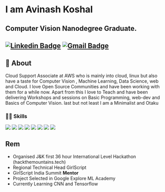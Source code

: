 # I am Avinash Koshal
## Computer Vision Nanodegree Graduate. <br>
 [![Linkedin Badge](https://img.shields.io/badge/-Avinashkoshal-blue?style=flat-square&logo=Linkedin&logoColor=white&link=https://www.linkedin.com/in/avinashkoshal/)](https://www.linkedin.com/in/avinashkoshal/) 
[![Gmail Badge](https://img.shields.io/badge/-avinashkoshal0@gmail.com-c14438?style=flat-square&logo=Gmail&logoColor=white&link=mailto:avinashkoshal0@gmail.com)](mailto:avinashkoshal0@gmail.com)
---

## 🧐 About
Cloud Support Associate at AWS who is mainly into cloud, linux but also have a taste for Computer Vision , Machine Learning, Data Science, web and Cloud. I love Open Source Communities and have been working with them for a while now. Apart from this I love to Teach and have been delivering Workshops and sessions on Basic Programming, web-dev and Basics of Computer Vision. last but not least I am a Minimalist and Otaku

### :man_technologist: Skills
![](https://img.shields.io/badge/OpenCV-%3C%2F%3E-blueviolet) ![](https://img.shields.io/badge/Python-%3C%2F%3E-blueviolet) ![](https://img.shields.io/badge/C++-%3C%2F%3E-blueviolet) ![](https://img.shields.io/badge/Cloud(AWS)-%3C%2F%3E-blueviolet) ![](https://img.shields.io/badge/Linux-%3C%2F%3E-blueviolet) ![](https://img.shields.io/badge/Openvino-%3C%2F%3E-blueviolet) ![](https://img.shields.io/badge/Tensorflow-%3C%2F%3E-blueviolet) ![](https://img.shields.io/badge/Git_&_GitHub-%3C%2F%3E-blueviolet)

## Rem
- Organised J&K first 36 hour International Level Hackathon (hackthemountains.tech)
- Regional Technical Head GirlScript
- GirlScript India Summit <b> Mentor</b>
- Project Selected in Google Explore ML Academy
- Currently Learning CNN and Tensorflow
